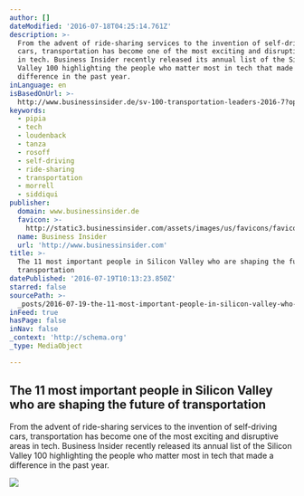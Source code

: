 ```yaml
---
author: []
dateModified: '2016-07-18T04:25:14.761Z'
description: >-
  From the advent of ride-sharing services to the invention of self-driving
  cars, transportation has become one of the most exciting and disruptive areas
  in tech. Business Insider recently released its annual list of the Silicon
  Valley 100 highlighting the people who matter most in tech that made a
  difference in the past year.
inLanguage: en
isBasedOnUrl: >-
  http://www.businessinsider.de/sv-100-transportation-leaders-2016-7?op=1&utm_content=buffer86656&utm_medium=social&utm_source=linkedin.com&utm_campaign=buffer
keywords:
  - pipia
  - tech
  - loudenback
  - tanza
  - rosoff
  - self-driving
  - ride-sharing
  - transportation
  - morrell
  - siddiqui
publisher:
  domain: www.businessinsider.de
  favicon: >-
    http://static3.businessinsider.com/assets/images/us/favicons/favicon.ico?v=BI-US-2016-03-31
  name: Business Insider
  url: 'http://www.businessinsider.com'
title: >-
  The 11 most important people in Silicon Valley who are shaping the future of
  transportation
datePublished: '2016-07-19T10:13:23.850Z'
starred: false
sourcePath: >-
  _posts/2016-07-19-the-11-most-important-people-in-silicon-valley-who-are-shapi.md
inFeed: true
hasPage: false
inNav: false
_context: 'http://schema.org'
_type: MediaObject

---
```

<article style=""><h1>The 11 most important people in Silicon Valley who are shaping the future of transportation</h1><p>From the advent of ride-sharing services to the invention of self-driving cars, transportation has become one of the most exciting and disruptive areas in tech. Business Insider recently released its annual list of the Silicon Valley 100 highlighting the people who matter most in tech that made a difference in the past year.</p><img src="http://static4.businessinsider.com/image/57853da04321f1362f8b7133-2400/travis-kalanick.jpg" /></article>